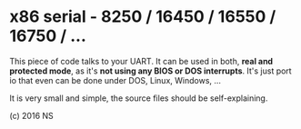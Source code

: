 # x86 serial - 8250 / 16450 / 16550 / 16750 / ...

This piece of code talks to your UART. It can be used in both, **real and
protected mode**, as it's **not using any BIOS or DOS interrupts**. It's 
just port io that even can be done under DOS, Linux, Windows, ...

It is very small and simple, the source files should be self-explaining.

(c) 2016 NS

